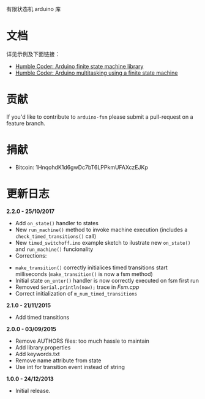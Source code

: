 有限状态机 arduino 库

# 文档

详见示例及下面链接：

* [Humble Coder: Arduino finite state machine library][1]
* [Humble Coder: Arduino multitasking using a finite state machine][2]

[1]: http://www.humblecoder.com/arduino-finite-state-machine-library/
[2]: http://www.humblecoder.com/arduino-multitasking-using-finite-state-machines/

# 贡献

If you'd like to contribute to `arduino-fsm` please submit a pull-request on a
feature branch.

# 捐献

* Bitcoin: 1HnqohdK1d6gwDc7bT6LPPkmUFAXczEJKp

# 更新日志

**2.2.0 - 25/10/2017**

* Add `on_state()` handler to states
* New `run_machine()` method to invoke machine execution (includes a `check_timed_transitions()` call)
* New `timed_switchoff.ino` example sketch to ilustrate new `on_state()` and `run_machine()` funcionality
* Corrections:
 - `make_transition()` correctly initialices timed transitions start milliseconds (`make_transition()` is now a fsm method)
 - Initial state `on_enter()` handler is now correctly executed on fsm first run
 - Removed `Serial.println(now);` trace in _Fsm.cpp_
 - Correct initialization of `m_num_timed_transitions`
 

**2.1.0 - 21/11/2015**

* Add timed transitions

**2.0.0 - 03/09/2015**

* Remove AUTHORS files: too much hassle to maintain
* Add library.properties
* Add keywords.txt
* Remove name attribute from state
* Use int for transition event instead of string

**1.0.0 - 24/12/2013**

* Initial release.
